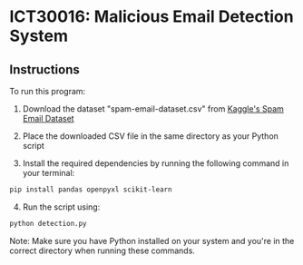 # ICT30016: Malicious Email Detection System
## Instructions

To run this program:

1. Download the dataset "spam-email-dataset.csv" from [Kaggle's Spam Email Dataset](https://www.kaggle.com/datasets/jackksoncsie/spam-email-dataset?resource=download)

2. Place the downloaded CSV file in the same directory as your Python script

3. Install the required dependencies by running the following command in your terminal:
```bash
pip install pandas openpyxl scikit-learn
```

4. Run the script using:
```bash
python detection.py
```

Note: Make sure you have Python installed on your system and you're in the correct directory when running these commands.
